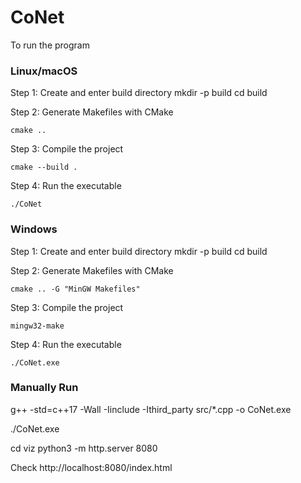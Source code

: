 # CoNet

To run the program

### Linux/macOS
Step 1: Create and enter build directory
mkdir -p build
cd build

Step 2: Generate Makefiles with CMake
```
cmake ..
```

Step 3: Compile the project
```
cmake --build .
```

Step 4: Run the executable
```
./CoNet
```

### Windows
Step 1: Create and enter build directory
mkdir -p build
cd build

Step 2: Generate Makefiles with CMake
```
cmake .. -G "MinGW Makefiles"
```

Step 3: Compile the project
```
mingw32-make
```

Step 4: Run the executable
```
./CoNet.exe
```



### Manually Run
g++ -std=c++17 -Wall -Iinclude -Ithird_party src/*.cpp -o CoNet.exe

./CoNet.exe


cd viz
python3 -m http.server 8080

Check 
http://localhost:8080/index.html